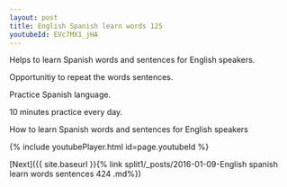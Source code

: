 ```yaml
---
layout: post
title: English Spanish learn words 125 
youtubeId: EVc7MX1_jHA
---
```

 
 
Helps to learn Spanish words and sentences for English speakers.

Opportunitiy to repeat the words sentences. 

Practice Spanish language. 
 
10 minutes practice every day. 
 
How to learn Spanish words and sentences for English speakers 
 
{% include youtubePlayer.html id=page.youtubeId %}
 
 
[Next]({{ site.baseurl }}{% link  split1/_posts/2016-01-09-English spanish learn words sentences 424 .md%})
 
